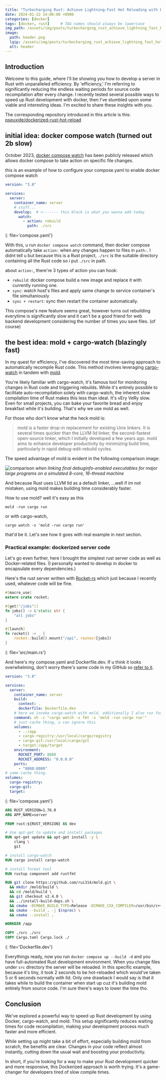 ```yaml
---
title: "Turbocharging Rust: Achieve Lightning-Fast Hot Reloading with Docker and Mold"
date: 2024-01-22 14:06:00 +0900
categories: [docker]
tags: [docker, rust]     # TAG names should always be lowercase
img_path: /assets/img/posts/turbocharging_rust_achieve_lightning_fast_hot_reloading_with_docker_and_mold/
image:
  path: header.png
  lqip: /assets/img/posts/turbocharging_rust_achieve_lightning_fast_hot_reloading_with_docker_and_mold/header.svg
  alt: header
---
```


## Introduction

Welcome to this guide, where I'll be showing you how to develop a server in Rust with unparalleled efficiency. By 'efficiency,' I'm referring to significantly reducing the endless waiting periods for source code recompilation after every change.
I recently tested several possible ways to speed up Rust development with docker, then I've stumbled upon some viable and interesting ideas. I'm excited to share these insights with you.

The corresponding repository introduced in this article is this: [pseuxide/dockerized-rust-hot-reload](https://github.com/pseuxide/dockerized-rust-hot-reload)

## initial idea: docker compose watch (turned out 2b slow)

October 2023, [docker compose watch](https://docs.docker.com/compose/file-watch/) has been publicly released which allows docker compose to take action on specific file changes.

this is an example of how to configure your compose.yaml to enable docker compose watch

```yaml
version: "3.8"

services:
  server:
    container_name: server
    # stuff...
    develop:  # <------- this block is what you wanna add today
      watch:
        - action: rebuild
          path: ./src
```
{: file='compose.yaml'}

With this, u run `docker compose watch` command, then docker compose automatically take `action:` when any changes happen to files in `path:`. I didnt tell u but because this is a Rust project, `./src` is the suitable directory containing all the Rust code so i put `./src` in path.

about `action:`, there're 3 types of action you can hook:

- `rebuild`: docker compose build a new image and replace it with currently running one.
- `sync`: watch host's files and apply same change to service container's file simultaniously
- `sync + restart`: sync then restart the container automatically.

This compose's new feature seems great, however turns out rebuilding everytime is significantly slow and it can't be a good friend for web backend development considering the number of times you save files. (of course)

## the best idea: mold + cargo-watch (blazingly fast)

In my quest for efficiency, I've discovered the most time-saving approach to automatically recompile Rust code. This method involves leveraging [cargo-watch](https://crates.io/crates/cargo-watch) in tandem with [mold](https://github.com/rui314/mold).

You're likely familiar with cargo-watch, it's famous tool for monitoring changes in Rust code and triggering rebuilds. While it's entirely possible to facilitate auto-recompilation solely with cargo-watch, the inherent slow compilation time of Rust makes this less than ideal. It's vEry VeRy slow. Even for small projects, you can bake your favorite bread and enjoy breakfast while it's building. That's why we use mold as well.

For those who don't know what the heck mold is:
> mold is a faster drop-in replacement for existing Unix linkers. It is several times quicker than the LLVM lld linker, the second-fastest open-source linker, which I initially developed a few years ago. mold aims to enhance developer productivity by minimizing build time, particularly in rapid debug-edit-rebuild cycles.

The speed advantage of mold is evident in the following comparison image:

![comparison](comparison.png)
_when linking final debuginfo-enabled executables for major large programs on a simulated 8-core, 16-thread machine_

And because Rust uses LLVM lld as a default linker, ...well if im not mistaken, using mold makes building time considerably faster.

How to use mold? well it's easy as this

```shell
mold -run cargo run
```

or with cargo-watch,

```shell
cargo watch -s 'mold -run cargo run'
```

that'd be it. Let's see how it goes with real example in next section.

### Practical example: dockerized server code

Let's go even further, here I brought the simplest rust server code as well as Docker-related files. (I personally wanted to develop in docker to encapsulate every dependencies.)

Here's the rust server written with [Rocket-rs](https://rocket.rs/) which just because I recently used, whatever code will be fine.

```rs
#[macro_use]
extern crate rocket;

#[get("/jobs")]
fn jobs() -> &'static str {
    "all jobs"
}

#[launch]
fn rocket() -> _ {
    rocket::build().mount("/api", routes![jobs])
}
```
{: file='src/main.rs'}

And here's my compose.yaml and Dockerfile.dev. If u think it looks overwhelming, don't worry there's same code in my GitHub so [refer to it](https://github.com/pseuxide/dockerized-rust-hot-reload).

```yaml
version: "3.8"

services:
  server:
    container_name: server
    build:
      context: .
      dockerfile: Dockerfile.dev
    # here we invoke cargo-watch with mold, additionally I also run format by personal preferences lol
    command: sh -c "cargo watch -x fmt -s 'mold -run cargo run'"
    # just cache thing, u can ignore this
    volumes:
      - .:/app
      - cargo-registry:/usr/local/cargo/registry
      - cargo-git:/usr/local/cargo/git
      - target:/app/target
    environment:
      ROCKET_PORT: 8080
      ROCKET_ADDRESS: "0.0.0.0"
    ports:
      - "8080:8080"
# same cache thing.
volumes:
  cargo-registry:
  cargo-git:
  target:
```
{: file='compose.yaml'}

```Dockerfile
ARG RUST_VERSION=1.76.0
ARG APP_NAME=server

FROM rust:${RUST_VERSION} AS dev

# Use apt-get to update and install packages
RUN apt-get update && apt-get install -y \
    clang \
    git

# install cargo-watch
RUN cargo install cargo-watch

# install format tool
RUN rustup component add rustfmt

RUN git clone https://github.com/rui314/mold.git \
  && mkdir /mold/build \
  && cd /mold/build \
  && git checkout v2.4.0 \
  && ../install-build-deps.sh \
  && cmake -DCMAKE_BUILD_TYPE=Release -DCMAKE_CXX_COMPILER=/usr/bin/c++ .. \
  && cmake --build . -j $(nproc) \
  && cmake --install .

WORKDIR /app

COPY ./src ./src
COPY Cargo.toml Cargo.lock ./
```
{: file='Dockerfile.dev'}

Everythings ready, now you run `docker compose up --build -d` and you have full-automated Rust development environment. When you change files under `src` directory the server will be reloaded. In this specific example, because it's tiny, it took 2 seconds to be hot-reloaded which would've taken 5 or 6 seconds normally with lld.
Only one drawback I would say is that it takes while to build the container when start up cuz it's building mold entirely from source code. I'm sure there's ways to lower the time tho.

## Conclusion

We've explored a powerful way to speed up Rust development by using Docker, cargo-watch, and mold. This setup significantly reduces waiting times for code recompilation, making your development process much faster and more efficient.

While setting up might take a bit of effort, especially building mold from scratch, the benefits are clear. Changes in your code reflect almost instantly, cutting down the usual wait and boosting your productivity.

In short, if you're looking for a way to make your Rust development quicker and more responsive, this Dockerized approach is worth trying. It's a game-changer for developers tired of slow compile times.